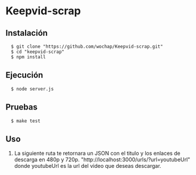 # Keepvid-scrap


## Instalación

```shell
  $ git clone "https://github.com/wochap/Keepvid-scrap.git"
  $ cd "keepvid-scrap"
  $ npm install
```

## Ejecución

```shell
  $ node server.js
```

## Pruebas

```shell
  $ make test
```

## Uso
1. La siguiente ruta te retornara un JSON con el titulo y los enlaces de descarga en 480p y 720p. "http://localhost:3000/urls/?url=youtubeUrl" donde youtubeUrl es la url del video que deseas descargar.

